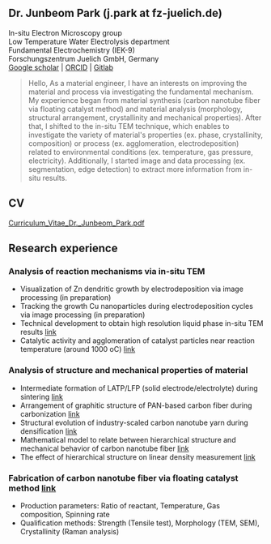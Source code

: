 ## Dr. Junbeom Park (j.park at fz-juelich.de)
In-situ Electron Microscopy group \
Low Temperature Water Electrolysis department \
Fundamental Electrochemistry (IEK-9) \
Forschungszentrum Juelich GmbH, Germany \
[Google scholar](https://scholar.google.com/citations?user=WXKca60AAAAJ&hl=en) | 
[ORCID](https://orcid.org/0000-0003-2548-2985) | 
[Gitlab](https://jugit.fz-juelich.de/junbeom_park/webpage)
> Hello, As a material engineer, I have an interests on improving the material and process via investigating the fundamental mechanism.
My experience began from material synthesis (carbon nanotube fiber via floating catalyst method) and material analysis (morphology, structural arrangement, crystallinity and mechanical properties). After that, I shifted to the in-situ TEM technique, which enables to investigate the variety of material's properties (ex. phase, crystallinity, composition) or process (ex. agglomeration, electrodeposition) related to environmental conditions (ex. temperature, gas pressure, electricity). Additionally, I started image and data processing (ex. segmentation, edge detection) to extract more information from in-situ results.

## CV
[Curriculum_Vitae_Dr._Junbeom_Park.pdf](https://github.com/junbeom-park-FZJ/publication/files/13683006/Curriculum_Vitae_Dr.Junbeom.Park.pdf)

## Research experience
### Analysis of reaction mechanisms via in-situ TEM
- Visualization of Zn dendritic growth by electrodeposition via image processing (in preparation)
- Tracking the growth Cu nanoparticles during electrodeposition cycles via image processing (in preparation)
- Technical development to obtain high resolution liquid phase in-situ TEM results [link](https://doi.org/10.1093/jmicro/dfad023)
- Catalytic activity and agglomeration of catalyst particles near reaction temperature (around 1000 oC) [link](https://doi.org/10.1016/j.carbon.2020.11.065)

### Analysis of structure and mechanical properties of material
- Intermediate formation of LATP/LFP (solid electrode/electrolyte) during sintering [link](https://doi.org/10.1002/smll.202200266)
- Arrangement of graphitic structure of PAN-based carbon fiber during carbonization [link](http://dx.doi.org/10.1021/acsami.1c13541)
- Structural evolution of industry-scaled carbon nanotube yarn during densification [link](http://doi.org/10.1016/j.carbon.2020.10.068)
- Mathematical model to relate between hierarchical structure and mechanical behavior of carbon nanotube fiber [link](https://doi.org/10.1016/j.carbon.2019.05.077)
- The effect of hierarchical structure on linear density measurement [link](https://doi.org/10.1039/C6RA26607J)

### Fabrication of carbon nanotube fiber via floating catalyst method [link](https://doi.org/10.1021/acsanm.1c00248)
- Production parameters: Ratio of reactant, Temperature, Gas composition, Spinning rate
- Qualification methods: Strength (Tensile test), Morphology (TEM, SEM), Crystallinity (Raman analysis)

